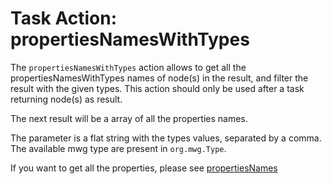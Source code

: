 # Task Action: propertiesNamesWithTypes
The `propertiesNamesWithTypes` action allows to get all the propertiesNamesWithTypes names of node(s) in the result, and filter the result with the given types.
This action should only be used after a task returning node(s) as result.

The next result will be a array of all the properties names.

The parameter is a flat string with the types values, separated by a comma. 
The available mwg type are present in `org.mwg.Type`.

If you want to get all the properties, please see [propertiesNames](propertiesNames.md)